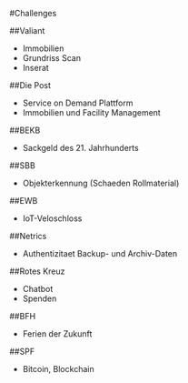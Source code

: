 #Challenges

##Valiant
* Immobilien
* Grundriss Scan
* Inserat

##Die Post
* Service on Demand Plattform
* Immobilien und Facility Management

##BEKB
* Sackgeld des 21. Jahrhunderts

##SBB
* Objekterkennung (Schaeden Rollmaterial)

##EWB
* IoT-Veloschloss

##Netrics
* Authentizitaet Backup- und Archiv-Daten

##Rotes Kreuz
* Chatbot
* Spenden

##BFH
* Ferien der Zukunft

##SPF
* Bitcoin, Blockchain